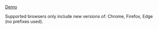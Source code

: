 [Demo](https://marchefk.github.io/tinyone/)

Supported browsers only include new versions of: Chrome, Firefox, Edge (no prefixes used).
